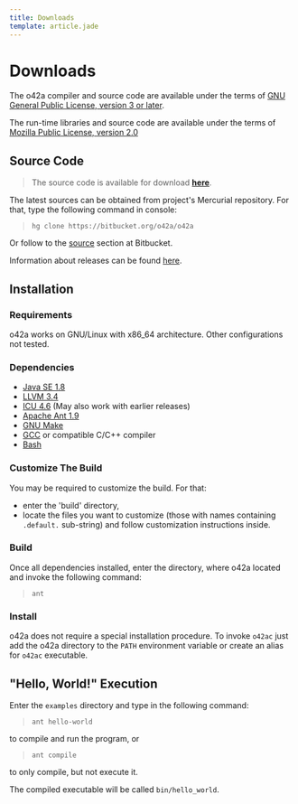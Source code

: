 ```yaml
---
title: Downloads
template: article.jade
---
```


Downloads
==========

The o42a compiler and source code are available under the terms of 
[GNU General Public License, version 3 or later][GPL].

The run-time libraries and source code are available under the terms of
[Mozilla Public License, version 2.0][MPL]

[GPL]: http://gnu.org/licenses/gpl-3.0.html
[MPL]: http://www.mozilla.org/MPL/2.0


Source Code
-----------

> The source code is available for download
> **[here](http://bitbucket.org/o42a/o42a/downloads)**.

The latest sources can be obtained from project's Mercurial repository.
For that, type the following command in console:

> `hg clone https://bitbucket.org/o42a/o42a`

Or follow to the [source](http://bitbucket.org/o42a/o42a/src) section
at Bitbucket.

Information about releases can be found [here](/releases/index.html).


Installation
------------

### Requirements ###

o42a works on GNU/Linux with x86_64 architecture.
Other configurations not tested.


### Dependencies ###

* [Java SE 1.8](http://www.oracle.com/technetwork/java/index.html)
* [LLVM 3.4](http://llvm.org)
* [ICU 4.6](http://icu-project.org) (May also work with earlier releases)
* [Apache Ant 1.9](http://ant.apache.org/)
* [GNU Make](http://gnu.org/software/make/)
* [GCC](http://gnu.org/software/gcc/) or compatible C/C++ compiler
* [Bash](http://gnu.org/software/bash/)


### Customize The Build ###

You may be required to customize the build. For that:

* enter the 'build' directory,
* locate the files you want to customize (those with names containing
  `.default.` sub-string) and follow customization instructions inside.


### Build ###

Once all dependencies installed, enter the directory, where o42a located
and invoke the following command:

> `ant`


### Install ###

o42a does not require a special installation procedure. To invoke `o42ac`
just add the o42a directory to the `PATH` environment variable or create
an alias for `o42ac` executable.


"Hello, World!" Execution
--------------------------

Enter the `examples` directory and type in the following command:

> `ant hello-world`

to compile and run the program, or

> `ant compile`

to only compile, but not execute it.

The compiled executable will be called `bin/hello_world`.
